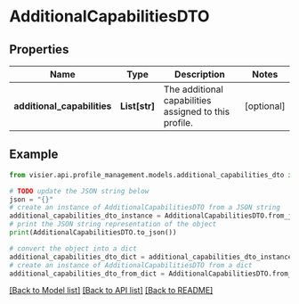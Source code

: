 # AdditionalCapabilitiesDTO


## Properties

Name | Type | Description | Notes
------------ | ------------- | ------------- | -------------
**additional_capabilities** | **List[str]** | The additional capabilities assigned to this profile. | [optional] 

## Example

```python
from visier.api.profile_management.models.additional_capabilities_dto import AdditionalCapabilitiesDTO

# TODO update the JSON string below
json = "{}"
# create an instance of AdditionalCapabilitiesDTO from a JSON string
additional_capabilities_dto_instance = AdditionalCapabilitiesDTO.from_json(json)
# print the JSON string representation of the object
print(AdditionalCapabilitiesDTO.to_json())

# convert the object into a dict
additional_capabilities_dto_dict = additional_capabilities_dto_instance.to_dict()
# create an instance of AdditionalCapabilitiesDTO from a dict
additional_capabilities_dto_from_dict = AdditionalCapabilitiesDTO.from_dict(additional_capabilities_dto_dict)
```
[[Back to Model list]](../README.md#documentation-for-models) [[Back to API list]](../README.md#documentation-for-api-endpoints) [[Back to README]](../README.md)


